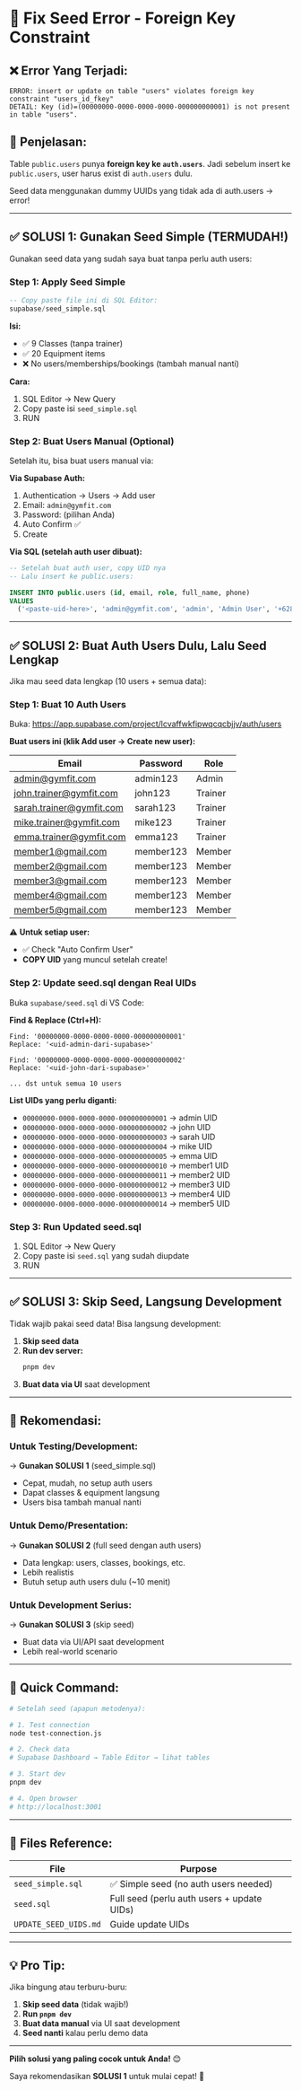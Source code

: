 # 🔧 Fix Seed Error - Foreign Key Constraint

## ❌ Error Yang Terjadi:

```
ERROR: insert or update on table "users" violates foreign key constraint "users_id_fkey"
DETAIL: Key (id)=(00000000-0000-0000-0000-000000000001) is not present in table "users".
```

## 📖 Penjelasan:

Table `public.users` punya **foreign key ke `auth.users`**. Jadi sebelum insert ke `public.users`, user harus exist di `auth.users` dulu.

Seed data menggunakan dummy UUIDs yang tidak ada di auth.users → error!

---

## ✅ **SOLUSI 1: Gunakan Seed Simple (TERMUDAH!)**

Gunakan seed data yang sudah saya buat tanpa perlu auth users:

### **Step 1: Apply Seed Simple**

```sql
-- Copy paste file ini di SQL Editor:
supabase/seed_simple.sql
```

**Isi:**
- ✅ 9 Classes (tanpa trainer)
- ✅ 20 Equipment items
- ❌ No users/memberships/bookings (tambah manual nanti)

**Cara:**
1. SQL Editor → New Query
2. Copy paste isi `seed_simple.sql`
3. RUN

### **Step 2: Buat Users Manual (Optional)**

Setelah itu, bisa buat users manual via:

**Via Supabase Auth:**
1. Authentication → Users → Add user
2. Email: `admin@gymfit.com`
3. Password: (pilihan Anda)
4. Auto Confirm ✅
5. Create

**Via SQL (setelah auth user dibuat):**
```sql
-- Setelah buat auth user, copy UID nya
-- Lalu insert ke public.users:

INSERT INTO public.users (id, email, role, full_name, phone)
VALUES
  ('<paste-uid-here>', 'admin@gymfit.com', 'admin', 'Admin User', '+62812345678');
```

---

## ✅ **SOLUSI 2: Buat Auth Users Dulu, Lalu Seed Lengkap**

Jika mau seed data lengkap (10 users + semua data):

### **Step 1: Buat 10 Auth Users**

Buka: https://app.supabase.com/project/lcvaffwkfipwqcqcbjjv/auth/users

**Buat users ini (klik Add user → Create new user):**

| Email | Password | Role |
|-------|----------|------|
| admin@gymfit.com | admin123 | Admin |
| john.trainer@gymfit.com | john123 | Trainer |
| sarah.trainer@gymfit.com | sarah123 | Trainer |
| mike.trainer@gymfit.com | mike123 | Trainer |
| emma.trainer@gymfit.com | emma123 | Trainer |
| member1@gmail.com | member123 | Member |
| member2@gmail.com | member123 | Member |
| member3@gmail.com | member123 | Member |
| member4@gmail.com | member123 | Member |
| member5@gmail.com | member123 | Member |

⚠️ **Untuk setiap user:**
- ✅ Check "Auto Confirm User"
- **COPY UID** yang muncul setelah create!

### **Step 2: Update seed.sql dengan Real UIDs**

Buka `supabase/seed.sql` di VS Code:

**Find & Replace (Ctrl+H):**

```
Find: '00000000-0000-0000-0000-000000000001'
Replace: '<uid-admin-dari-supabase>'

Find: '00000000-0000-0000-0000-000000000002'
Replace: '<uid-john-dari-supabase>'

... dst untuk semua 10 users
```

**List UIDs yang perlu diganti:**
- `00000000-0000-0000-0000-000000000001` → admin UID
- `00000000-0000-0000-0000-000000000002` → john UID
- `00000000-0000-0000-0000-000000000003` → sarah UID
- `00000000-0000-0000-0000-000000000004` → mike UID
- `00000000-0000-0000-0000-000000000005` → emma UID
- `00000000-0000-0000-0000-000000000010` → member1 UID
- `00000000-0000-0000-0000-000000000011` → member2 UID
- `00000000-0000-0000-0000-000000000012` → member3 UID
- `00000000-0000-0000-0000-000000000013` → member4 UID
- `00000000-0000-0000-0000-000000000014` → member5 UID

### **Step 3: Run Updated seed.sql**

1. SQL Editor → New Query
2. Copy paste isi `seed.sql` yang sudah diupdate
3. RUN

---

## ✅ **SOLUSI 3: Skip Seed, Langsung Development**

Tidak wajib pakai seed data! Bisa langsung development:

1. **Skip seed data**
2. **Run dev server:**
   ```bash
   pnpm dev
   ```
3. **Buat data via UI** saat development

---

## 🎯 **Rekomendasi:**

### **Untuk Testing/Development:**
→ **Gunakan SOLUSI 1** (seed_simple.sql)
- Cepat, mudah, no setup auth users
- Dapat classes & equipment langsung
- Users bisa tambah manual nanti

### **Untuk Demo/Presentation:**
→ **Gunakan SOLUSI 2** (full seed dengan auth users)
- Data lengkap: users, classes, bookings, etc.
- Lebih realistis
- Butuh setup auth users dulu (~10 menit)

### **Untuk Development Serius:**
→ **Gunakan SOLUSI 3** (skip seed)
- Buat data via UI/API saat development
- Lebih real-world scenario

---

## 🔄 **Quick Command:**

```bash
# Setelah seed (apapun metodenya):

# 1. Test connection
node test-connection.js

# 2. Check data
# Supabase Dashboard → Table Editor → lihat tables

# 3. Start dev
pnpm dev

# 4. Open browser
# http://localhost:3001
```

---

## 📝 **Files Reference:**

| File | Purpose |
|------|---------|
| `seed_simple.sql` | ✅ Simple seed (no auth users needed) |
| `seed.sql` | Full seed (perlu auth users + update UIDs) |
| `UPDATE_SEED_UIDS.md` | Guide update UIDs |

---

## 💡 **Pro Tip:**

Jika bingung atau terburu-buru:
1. **Skip seed data** (tidak wajib!)
2. **Run `pnpm dev`**
3. **Buat data manual** via UI saat development
4. **Seed nanti** kalau perlu demo data

---

**Pilih solusi yang paling cocok untuk Anda!** 😊

Saya rekomendasikan **SOLUSI 1** untuk mulai cepat! 🚀
